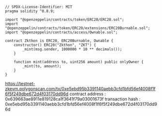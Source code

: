```sol
// SPDX-License-Identifier: MIT
pragma solidity ^0.8.9;

import "@openzeppelin/contracts/token/ERC20/ERC20.sol";
import "@openzeppelin/contracts/token/ERC20/extensions/ERC20Burnable.sol";
import "@openzeppelin/contracts/access/Ownable.sol";

contract Zkthon is ERC20, ERC20Burnable, Ownable {
    constructor() ERC20("Zkthon", "ZKT") {
        _mint(msg.sender, 1000000 * 10 ** decimals());
    }

    function mint(address to, uint256 amount) public onlyOwner {
        _mint(to, amount);
    }
}
```
https://testnet-zkevm.polygonscan.com/tx/0xe5ebd95b3391140aebb3cfd1bfd56ef4008f1f6f5f249dbe672d4f03170dd96d
contract address : 0x639663ae8911e819128ca1f3641f79a03001673f
transaction hash : 0xe5ebd95b3391140aebb3cfd1bfd56ef4008f1f6f5f249dbe672d4f03170dd96d
